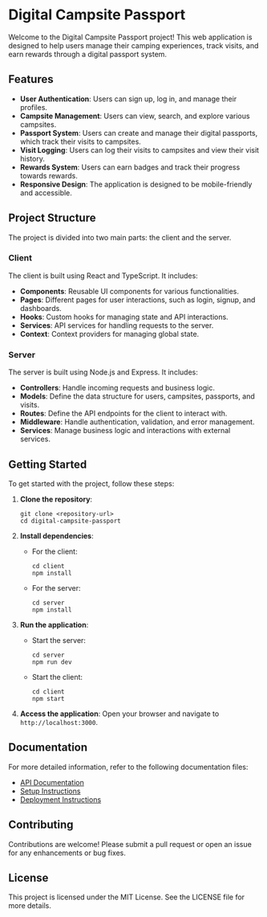 # Digital Campsite Passport

Welcome to the Digital Campsite Passport project! This web application is designed to help users manage their camping experiences, track visits, and earn rewards through a digital passport system.

## Features

- **User Authentication**: Users can sign up, log in, and manage their profiles.
- **Campsite Management**: Users can view, search, and explore various campsites.
- **Passport System**: Users can create and manage their digital passports, which track their visits to campsites.
- **Visit Logging**: Users can log their visits to campsites and view their visit history.
- **Rewards System**: Users can earn badges and track their progress towards rewards.
- **Responsive Design**: The application is designed to be mobile-friendly and accessible.

## Project Structure

The project is divided into two main parts: the client and the server.

### Client

The client is built using React and TypeScript. It includes:

- **Components**: Reusable UI components for various functionalities.
- **Pages**: Different pages for user interactions, such as login, signup, and dashboards.
- **Hooks**: Custom hooks for managing state and API interactions.
- **Services**: API services for handling requests to the server.
- **Context**: Context providers for managing global state.

### Server

The server is built using Node.js and Express. It includes:

- **Controllers**: Handle incoming requests and business logic.
- **Models**: Define the data structure for users, campsites, passports, and visits.
- **Routes**: Define the API endpoints for the client to interact with.
- **Middleware**: Handle authentication, validation, and error management.
- **Services**: Manage business logic and interactions with external services.

## Getting Started

To get started with the project, follow these steps:

1. **Clone the repository**:
   ```
   git clone <repository-url>
   cd digital-campsite-passport
   ```

2. **Install dependencies**:
   - For the client:
     ```
     cd client
     npm install
     ```
   - For the server:
     ```
     cd server
     npm install
     ```

3. **Run the application**:
   - Start the server:
     ```
     cd server
     npm run dev
     ```
   - Start the client:
     ```
     cd client
     npm start
     ```

4. **Access the application**: Open your browser and navigate to `http://localhost:3000`.

## Documentation

For more detailed information, refer to the following documentation files:

- [API Documentation](docs/api.md)
- [Setup Instructions](docs/setup.md)
- [Deployment Instructions](docs/deployment.md)

## Contributing

Contributions are welcome! Please submit a pull request or open an issue for any enhancements or bug fixes.

## License

This project is licensed under the MIT License. See the LICENSE file for more details.